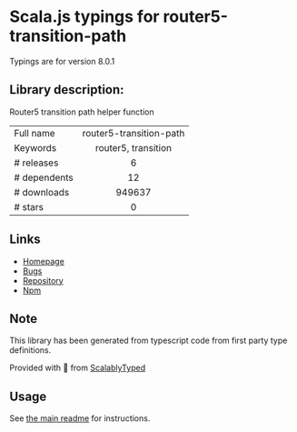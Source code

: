 
# Scala.js typings for router5-transition-path

Typings are for version 8.0.1

## Library description:
Router5 transition path helper function

|                    |                 |
| ------------------ | :-------------: |
| Full name          | router5-transition-path |
| Keywords           | router5, transition |
| # releases         | 6 |
| # dependents       | 12 |
| # downloads        | 949637 |
| # stars            | 0 |

## Links
- [Homepage](https://github.com/router5/router5/tree/master/packages/router5-transition-path)
- [Bugs](https://github.com/router5/router5/issues)
- [Repository](https://github.com/router5/router5)
- [Npm](https://www.npmjs.com/package/router5-transition-path)
    


## Note
This library has been generated from typescript code from first party type definitions.

Provided with :purple_heart: from [ScalablyTyped](https://github.com/oyvindberg/ScalablyTyped)

## Usage
See [the main readme](../../readme.md) for instructions.


